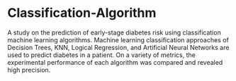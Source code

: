 # Classification-Algorithm
A study on the prediction of early-stage diabetes risk using classification machine learning algorithms.
Machine learning classification approaches of Decision Trees, KNN, Logical Regression, and Artificial Neural Networks are used to predict diabetes in a patient. 
On a variety of metrics, the experimental performance of each algorithm was compared and revealed high precision. 
